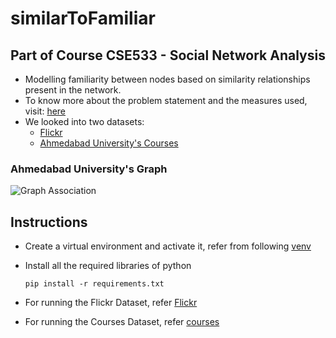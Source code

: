# similarToFamiliar
## Part of Course CSE533 - Social Network Analysis

- Modelling familiarity between nodes based on similarity relationships present in the network.
- To know more about the problem statement and the measures used, visit: [here](https://www.canva.com/design/DAFgEG4-BYI/EKRFpEQX_FeJZpqGWIPU5Q/view?utm_content=DAFgEG4-BYI&utm_campaign=designshare&utm_medium=link&utm_source=publishsharelink)
- We looked into two datasets:
  - [Flickr](/flickr/)
  - [Ahmedabad University's Courses](/courses/)

### Ahmedabad University's Graph
![Graph Association](/courses/data/graphAssociation.png)

## Instructions

- Create a virtual environment and activate it, refer from following [venv](https://gist.github.com/loic-nazaries/c25ce9f7b01b107573796b026522a3ad)
  
- Install all the required libraries of python
  
  ```pip install -r requirements.txt```

- For running the Flickr Dataset, refer [Flickr](/flickr/)
- For running the Courses Dataset, refer [courses](/courses/README.md)